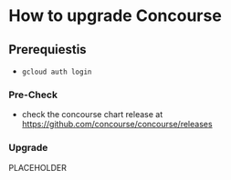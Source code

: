 # How to upgrade Concourse

## Prerequiestis
- `gcloud auth login`

### Pre-Check
- check the concourse chart release at https://github.com/concourse/concourse/releases


### Upgrade

PLACEHOLDER

